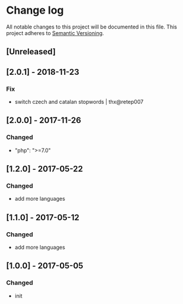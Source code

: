 # Change log
All notable changes to this project will be documented in this file.
This project adheres to [Semantic Versioning](http://semver.org/).

## [Unreleased]

## [2.0.1] - 2018-11-23
### Fix
- switch czech and catalan stopwords | thx@retep007

## [2.0.0] - 2017-11-26
### Changed
- "php": ">=7.0"

## [1.2.0] - 2017-05-22
### Changed
- add more languages

## [1.1.0] - 2017-05-12
### Changed
- add more languages

## [1.0.0] - 2017-05-05
### Changed
- init 
